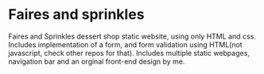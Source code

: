 # Faires and sprinkles
Faires and Sprinkles dessert shop static website, using only HTML and css.
Includes implementation of a form, and form validation using HTML(not javascript, check other repos for that).
Includes multiple static webpages, navigation bar and an orginal front-end design by me.

